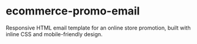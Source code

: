 # ecommerce-promo-email
Responsive HTML email template for an online store promotion, built with inline CSS and mobile-friendly design.
